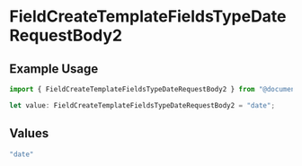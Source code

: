 # FieldCreateTemplateFieldsTypeDateRequestBody2

## Example Usage

```typescript
import { FieldCreateTemplateFieldsTypeDateRequestBody2 } from "@documenso/sdk-typescript/models/operations";

let value: FieldCreateTemplateFieldsTypeDateRequestBody2 = "date";
```

## Values

```typescript
"date"
```